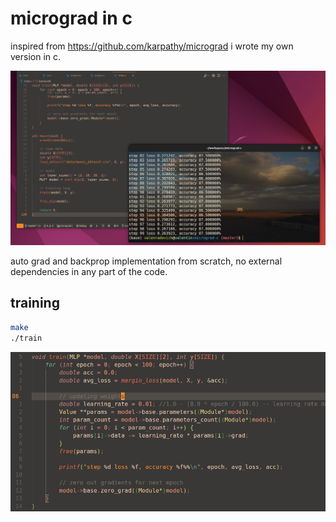 # micrograd in c

inspired from https://github.com/karpathy/micrograd i wrote my own version in c.

![image](assets/image.png)

auto grad and backprop implementation from scratch, no external dependencies in any part of the code. 

## training

```bash
make
./train
```
![image](assets/train_image.png)
